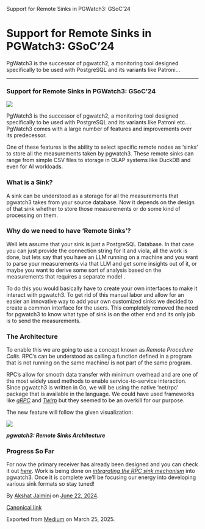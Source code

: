 Support for Remote Sinks in PGWatch3: GSoC’24

Support for Remote Sinks in PGWatch3: GSoC’24
=============================================

PgWatch3 is the successor of pgwatch2, a monitoring tool designed specifically to be used with PostgreSQL and its variants like Patroni…

---

### Support for Remote Sinks in PGWatch3: GSoC’24

![](https://cdn-images-1.medium.com/max/800/0*H46rvjuEIVIy9Ojd.png)

PgWatch3 is the successor of pgwatch2, a monitoring tool designed specifically to be used with PostgreSQL and its variants like Patroni etc.. . PgWatch3 comes with a large number of features and improvements over its predecessor.

One of these features is the ability to select specific remote nodes as ‘sinks’ to store all the measurements taken by pgwatch3. These remote sinks can range from simple CSV files to storage in OLAP systems like DuckDB and even for AI workloads.

### What is a Sink?

A sink can be understood as a storage for all the measurements that pgwatch3 takes from your source database. Now it depends on the design of that sink whether to store those measurements or do some kind of processing on them.

### Why do we need to have ‘Remote Sinks’?

Well lets assume that your sink is just a PostgreSQL Database. In that case you can just provide the connection string for it and viola, all the work is done, but lets say that you have an LLM running on a machine and you want to parse your measurements via that LLM and get some insights out of it, or maybe you want to derive some sort of analysis based on the measurements that requires a separate model .

To do this you would basically have to create your own interfaces to make it interact with pgwatch3. To get rid of this manual labor and allow for an easier an innovative way to add your own customized sinks we decided to create a common interface for the users. This completely removed the need for pgwatch3 to know what type of sink is on the other end and its only job is to send the measurements.

### The Architecture

To enable this we are going to use a concept known as *Remote Procedure Calls.* RPC’s can be understood as calling a function defined in a program that is not running on the same machine/ is not part of the same program.

RPC’s allow for smooth data transfer with minimum overhead and are one of the most widely used methods to enable service-to-service interaction. Since pgwatch3 is written in Go, we will be using the native ‘net/rpc’ package that is available in the language. We could have used frameworks like [*gRPC*](https://github.com/grpc/grpc-go) and [*Twirp*](https://github.com/twitchtv/twirp) but they seemed to be an overkill for our purpose.

The new feature will follow the given visualization:

![](https://cdn-images-1.medium.com/max/800/0*Jy-P9_I8DvyJ8Hys)

***pgwatch3: Remote Sinks Architecture***

### Progress So Far

For now the primary receiver has already been designed and you can check it out [*here*](https://github.com/destrex271/pgwatch3_rpc_server). Work is being done on [*integrating the RPC sink mechanism*](https://github.com/cybertec-postgresql/pgwatch3/pull/465) into pgwatch3. Once it is complete we’ll be focusing our energy into developing various sink formats so stay tuned!

By [Akshat Jaimini](https://medium.com/@destrex271) on [June 22, 2024](https://medium.com/p/4d3b4910063f).

[Canonical link](https://medium.com/@destrex271/support-for-remote-sinks-in-pgwatch3-gsoc24-4d3b4910063f)

Exported from [Medium](https://medium.com) on March 25, 2025.